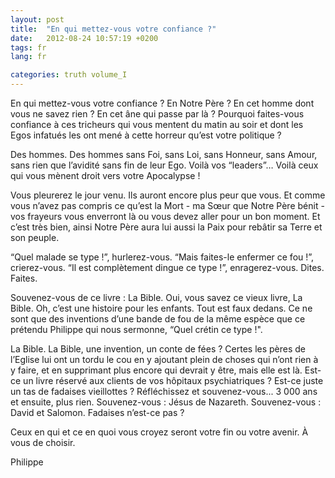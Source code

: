 ```yaml
---
layout: post
title:  "En qui mettez-vous votre confiance ?"
date:   2012-08-24 10:57:19 +0200
tags: fr
lang: fr

categories: truth volume_I
---
```

En qui mettez-vous votre confiance ? En Notre Père ? En cet homme dont vous ne savez rien ? En cet âne qui passe par là ? Pourquoi faites-vous confiance à ces tricheurs qui vous mentent du matin au soir et dont les Egos infatués les ont mené à cette horreur qu’est votre politique ?

Des hommes. Des hommes sans Foi, sans Loi, sans Honneur, sans Amour, sans rien que l’avidité sans fin de leur Ego. Voilà vos “leaders”… Voilà ceux qui vous mènent droit vers votre Apocalypse !

Vous pleurerez le jour venu. Ils auront encore plus peur que vous. Et comme vous n’avez pas compris ce qu’est la Mort - ma Sœur que Notre Père bénit - vos frayeurs vous enverront là ou vous devez aller pour un bon moment. Et c’est très bien, ainsi Notre Père aura lui aussi la Paix pour rebâtir sa Terre et son peuple.

“Quel malade se type !”, hurlerez-vous. “Mais faites-le enfermer ce fou !”, crierez-vous. “Il est complètement dingue ce type !”, enragerez-vous. Dites. Faites.

Souvenez-vous de ce livre : La Bible. Oui, vous savez ce vieux livre, La Bible. Oh, c’est une histoire pour les enfants. Tout est faux dedans. Ce ne sont que des inventions d’une bande de fou de la même espèce que ce prétendu Philippe qui nous sermonne, “Quel crétin ce type !".

La Bible. La Bible, une invention, un conte de fées ? Certes les pères de l’Eglise lui ont un tordu le cou en y ajoutant plein de choses qui n’ont rien à y faire, et en supprimant plus encore qui devrait y être, mais elle est là.
Est-ce un livre réservé aux clients de vos hôpitaux psychiatriques ? Est-ce juste un tas de fadaises vieillottes ? Réfléchissez et souvenez-vous... 3 000 ans et ensuite, plus rien. Souvenez-vous : Jésus de Nazareth. Souvenez-vous : David et Salomon. Fadaises n’est-ce pas ?

Ceux en qui et ce en quoi vous croyez seront votre fin ou votre avenir. À vous de choisir.

Philippe

<!-- 
Ce(tte) œuvre est mise à disposition selon les termes de la Licence Creative Commons Attribution - Pas d’Utilisation Commerciale 4.0 International.
-->